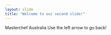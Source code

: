 ```yaml
---
layout: slide
title: "Welcome to our second slide!"
---
```

Masterchef Australia
Use the left arrow to go back!
